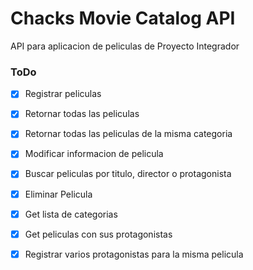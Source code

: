 # Chacks Movie Catalog API
API para aplicacion de peliculas de Proyecto Integrador

### ToDo

- [x] Registrar peliculas
- [x] Retornar todas las peliculas
- [x] Retornar todas las peliculas de la misma categoria
- [x] Modificar informacion de pelicula
- [x] Buscar peliculas por titulo, director o protagonista
- [x] Eliminar Pelicula
- [x] Get lista de categorias
- [x] Get peliculas con sus protagonistas
- [x] Registrar varios protagonistas para la misma pelicula

